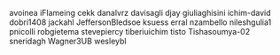 avoinea
iFlameing
cekk
danalvrz
davisagli
djay
giuliaghisini
ichim-david
dobri1408
jackahl
JeffersonBledsoe
ksuess
erral
nzambello
nileshgulia1
pnicolli
robgietema
stevepiercy
tiberiuichim
tisto
Tishasoumya-02
sneridagh
Wagner3UB
wesleybl
